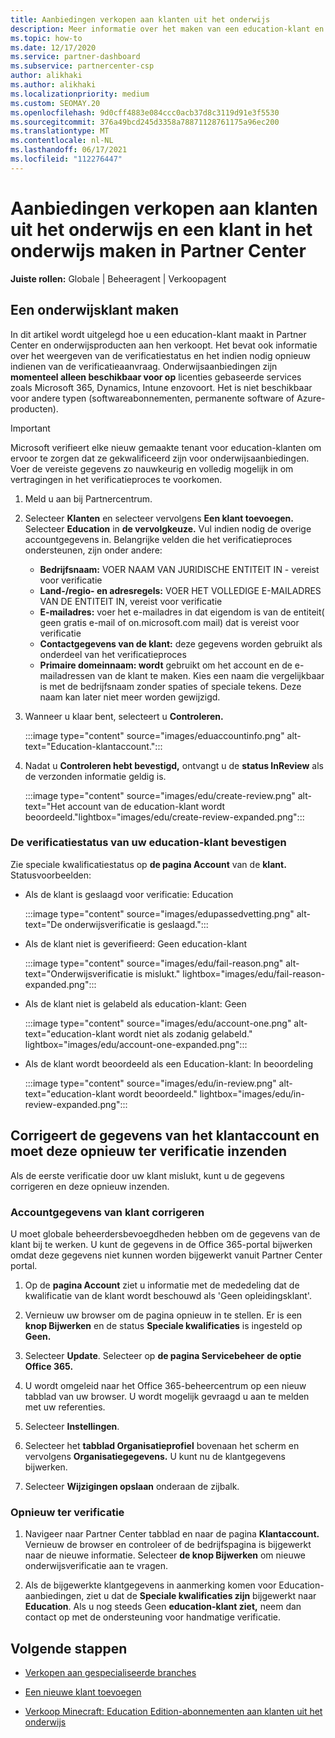 ```yaml
---
title: Aanbiedingen verkopen aan klanten uit het onderwijs
description: Meer informatie over het maken van een education-klant en het verkopen van aanbiedingen in Partner Center. Dit omvat het bevestigen van de verificatiestatus voor uw education-klant.
ms.topic: how-to
ms.date: 12/17/2020
ms.service: partner-dashboard
ms.subservice: partnercenter-csp
author: alikhaki
ms.author: alikhaki
ms.localizationpriority: medium
ms.custom: SEOMAY.20
ms.openlocfilehash: 9d0cff4883e084ccc0acb37d8c3119d91e3f5530
ms.sourcegitcommit: 376a49bcd245d3358a78871128761175a96ec200
ms.translationtype: MT
ms.contentlocale: nl-NL
ms.lasthandoff: 06/17/2021
ms.locfileid: "112276447"
---
```

# <a name="how-to-sell-offers-to-education-customers-and-how-to-create-an-education-customer-in-partner-center"></a>Aanbiedingen verkopen aan klanten uit het onderwijs en een klant in het onderwijs maken in Partner Center

**Juiste rollen:** Globale | Beheeragent | Verkoopagent

## <a name="create-an-education-customer"></a>Een onderwijsklant maken

In dit artikel wordt uitgelegd hoe u een education-klant maakt in Partner Center en onderwijsproducten aan hen verkoopt. Het bevat ook informatie over het weergeven van de verificatiestatus en het indien nodig opnieuw indienen van de verificatieaanvraag. Onderwijsaanbiedingen zijn **momenteel alleen beschikbaar voor op** licenties gebaseerde services zoals Microsoft 365, Dynamics, Intune enzovoort. Het is niet beschikbaar voor andere typen (softwareabonnementen, permanente software of Azure-producten).

> [!IMPORTANT]
> Microsoft verifieert elke nieuw gemaakte tenant voor education-klanten om ervoor te zorgen dat ze gekwalificeerd zijn voor onderwijsaanbiedingen.  Voer de vereiste gegevens zo nauwkeurig en volledig mogelijk in om vertragingen in het verificatieproces te voorkomen.

1. Meld u aan bij Partnercentrum.

2. Selecteer **Klanten** en selecteer vervolgens **Een klant toevoegen.** Selecteer **Education** in **de vervolgkeuze.**  Vul indien nodig de overige accountgegevens in.  Belangrijke velden die het verificatieproces ondersteunen, zijn onder andere:

   - **Bedrijfsnaam:** VOER NAAM VAN JURIDISCHE ENTITEIT IN - vereist voor verificatie
   - **Land-/regio- en adresregels:** VOER HET VOLLEDIGE E-MAILADRES VAN DE ENTITEIT IN, vereist voor verificatie
   - **E-mailadres:** voer het e-mailadres in dat eigendom is van de entiteit( geen gratis e-mail of on.microsoft.com mail) dat is vereist voor verificatie
   - **Contactgegevens van de klant:** deze gegevens worden gebruikt als onderdeel van het verificatieproces
   - **Primaire domeinnaam: wordt** gebruikt om het account en de e-mailadressen van de klant te maken.  Kies een naam die vergelijkbaar is met de bedrijfsnaam zonder spaties of speciale tekens.  Deze naam kan later niet meer worden gewijzigd.

3. Wanneer u klaar bent, selecteert u **Controleren.**

   :::image type="content" source="images/eduaccountinfo.png" alt-text="Education-klantaccount.":::

4. Nadat u **Controleren hebt bevestigd,** ontvangt u de **status InReview** als de verzonden informatie geldig is. 

    :::image type="content" source="images/edu/create-review.png" alt-text="Het account van de education-klant wordt beoordeeld."lightbox="images/edu/create-review-expanded.png":::

### <a name="confirm-your-education-customers-verification-status"></a>De verificatiestatus van uw education-klant bevestigen

Zie speciale kwalificatiestatus op **de pagina Account** van de **klant.**
Statusvoorbeelden:

- Als de klant is geslaagd voor verificatie: Education

   :::image type="content" source="images/edupassedvetting.png" alt-text="De onderwijsverificatie is geslaagd.":::

- Als de klant niet is geverifieerd: Geen education-klant

   :::image type="content" source="images/edu/fail-reason.png" alt-text="Onderwijsverificatie is mislukt." lightbox="images/edu/fail-reason-expanded.png":::

- Als de klant niet is gelabeld als education-klant: Geen

   :::image type="content" source="images/edu/account-one.png" alt-text="education-klant wordt niet als zodanig gelabeld." lightbox="images/edu/account-one-expanded.png":::

- Als de klant wordt beoordeeld als een Education-klant: In beoordeling

    :::image type="content" source="images/edu/in-review.png" alt-text="education-klant wordt beoordeeld." lightbox="images/edu/in-review-expanded.png":::

## <a name="correct-the-customer-account-info-and-resubmit-for-verification"></a>Corrigeert de gegevens van het klantaccount en moet deze opnieuw ter verificatie inzenden

Als de eerste verificatie door uw klant mislukt, kunt u de gegevens corrigeren en deze opnieuw inzenden.

### <a name="correct-the-customer-account-information"></a>Accountgegevens van klant corrigeren

U moet globale beheerdersbevoegdheden hebben om de gegevens van de klant bij te werken. U kunt de gegevens in de Office 365-portal bijwerken omdat deze gegevens niet kunnen worden bijgewerkt vanuit Partner Center portal.

1. Op de **pagina Account** ziet u informatie met de mededeling dat de kwalificatie van de klant wordt beschouwd als 'Geen opleidingsklant'.

2. Vernieuw uw browser om de pagina opnieuw in te stellen. Er is een **knop Bijwerken** en de status **Speciale kwalificaties** is ingesteld op **Geen.**

3. Selecteer **Update**. Selecteer op **de pagina Servicebeheer** **de optie Office 365.**

4. U wordt omgeleid naar het Office 365-beheercentrum op een nieuw tabblad van uw browser. U wordt mogelijk gevraagd u aan te melden met uw referenties.

5. Selecteer **Instellingen**.

6. Selecteer het **tabblad Organisatieprofiel** bovenaan het scherm en vervolgens **Organisatiegegevens.** U kunt nu de klantgegevens bijwerken.

7. Selecteer **Wijzigingen opslaan** onderaan de zijbalk.  

### <a name="resubmit-for-verification"></a>Opnieuw ter verificatie

1. Navigeer naar Partner Center tabblad en naar de pagina **Klantaccount.** Vernieuw de browser en controleer of de bedrijfspagina is bijgewerkt naar de nieuwe informatie. Selecteer **de knop Bijwerken** om nieuwe onderwijsverificatie aan te vragen.

2. Als de bijgewerkte klantgegevens in aanmerking komen voor Education-aanbiedingen, ziet u dat de **Speciale kwalificaties zijn** bijgewerkt naar **Education**. Als u nog steeds Geen **education-klant ziet,** neem dan contact op met de ondersteuning voor handmatige verificatie.

## <a name="next-steps"></a>Volgende stappen

- [Verkopen aan gespecialiseerde branches](get-special-pricing-for-offers.md)

- [Een nieuwe klant toevoegen](add-a-new-customer.md)

- [Verkoop Minecraft: Education Edition-abonnementen aan klanten uit het onderwijs](minecraft-subscriptions.md)
